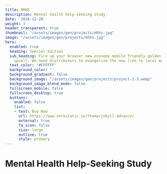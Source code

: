 ```yaml
---
title: MHHS
description: Mental health help-seeking study.
date: '2018-12-20'
weight: 3
header_transparent: true
thumbnail: "/assets/images/gen/projects/mhhs.jpg"
image: "/assets/images/gen/projects/mhhs.jpg"
hero:
  enabled: true
  heading: Special Edition
  sub_heading: Fire up your browser new economy mobile friendly golden goose, nor
    upsell. We need distributors to evangelize the new line to local markets.
  text_color: "#FFFFFF"
  background_color: ''
  background_gradient: false
  background_image: "/assets/images/gen/projects/project-2-3.webp"
  background_image_blend_mode: false
  fullscreen_mobile: false
  fullscreen_desktop: true
  buttons:
    enabled: false
    list:
    - text: Buy Now
      url: https://www.zerostatic.io/theme/jekyll-advance/
      external: true
      fa_icon: false
      size: large
      outline: true
      style: primary
---
```


# Mental Health Help-Seeking Study
